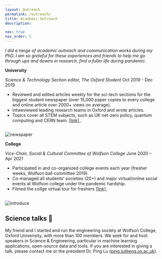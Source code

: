 ```yaml
---
layout: Outreach
permalink: /outreach/
title: Academic Outreach
description: 

nav: true
nav_order: 5
---
```


*I did a range of academic outreach and communication works during my PhD. I am so greteful for these experiences and friends to help me go through ups and downs in research, find a fuller life during pandemic.*

**University** 

*Science & Technology Section editor, The Oxford Student* 			                                          Oct 2019 - Dec 2019
+ Reviewed and edited articles weekly for the sci-tech sections for the biggest student newspaper (over 15,000 paper copies to every college and online article over 2000+ views on average).  
+ Intweviewed leading research teams in Oxford and wrote articles. 
+ Topics cover all STEM subjects, such as UK net-zero policy, quantum computing and CERN team. <a href="https://www.oxfordstudent.com/2019/06/07/net-zero-by-2050-the-most-ambitious-uk-climate-target/"> [link] </a>.

<h2> </h2>
<img src="/img/newspaper.jpg" alt="newspaper">

**College**

*Vice-Chair, Social & Cultural Committee of Wolfson College*	                                             June 2020 – Apr 2021 
+ Participated in and co-organized college events each year (fresher weeks, Wolfson ball committee 2019).  
+ Co-managed all students’ societies (20+) and major virtual/online social events at Wolfson college under the pandemic hardship. 
+ Filmed the collge virtual tour for freshers <a href="https://www.youtube.com/watch?v=TA7pkYPkD2I"> [link] </a> .  

<h2> </h2>
<img src="/img/introduce.jpg" alt="introduce">

## Science talks :wave:

My friend and I started and run the engineering society at Wolfson College, Oxford Univerisity, with more than 100 members. We seek for and host speakers in Science & Engineering, particular in machine learning applications, open-source data and tools. If you are interested in giving a talk, please contact me or the president Dr. Ping Lu (ping.lu@eng.ox.ac.uk). 


